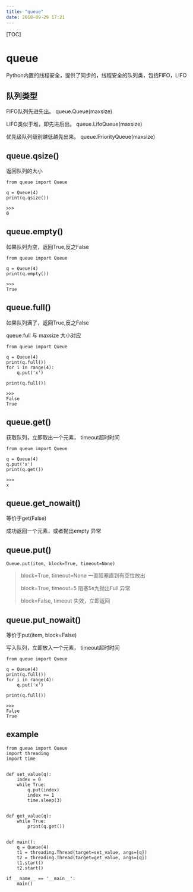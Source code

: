 ```yaml
---
title: "queue"
date: 2018-09-29 17:21
---
```



[TOC]

# queue

Python内置的线程安全，提供了同步的，线程安全的队列类，包括FIFO，LIFO



## 队列类型

FIFO队列先进先出。 queue.Queue(maxsize)

LIFO类似于堆，即先进后出。 queue.LifoQueue(maxsize)

优先级队列级别越低越先出来。 queue.PriorityQueue(maxsize)



## queue.qsize() 

返回队列的大小

```
from queue import Queue

q = Queue(4)
print(q.qsize())

>>>
0
```



## queue.empty() 

如果队列为空，返回True,反之False

```
from queue import Queue

q = Queue(4)
print(q.empty())

>>>
True
```



## queue.full() 

如果队列满了，返回True,反之False

queue.full 与 maxsize 大小对应

```
from queue import Queue

q = Queue(4)
print(q.full())
for i in range(4):
    q.put('x')

print(q.full())

>>>
False
True
```



## queue.get()

获取队列，立即取出一个元素， timeout超时时间

```
from queue import Queue

q = Queue(4)
q.put('x')
print(q.get())

>>>
x
```



## queue.get_nowait()

等价于get(False) 

成功返回一个元素，或者抛出empty 异常



## queue.put() 

```
Queue.put(item, block=True, timeout=None)
```

> block=True, timeout=None 一直阻塞直到有空位放出
>
> block=True, timeout=5	阻塞5s九抛出Full 异常
>
> block=False, timeout 失效，立即返回



## queue.put_nowait()

等价于put(item, block=False)



写入队列，立即放入一个元素， timeout超时时间

```
from queue import Queue

q = Queue(4)
print(q.full())
for i in range(4):
    q.put('x')

print(q.full())

>>>
False
True
```







## example

```
from queue import Queue
import threading
import time


def set_value(q):
    index = 0
    while True:
        q.put(index)
        index += 1
        time.sleep(3)


def get_value(q):
    while True:
        print(q.get())


def main():
    q = Queue(4)
    t1 = threading.Thread(target=set_value, args=[q])
    t2 = threading.Thread(target=get_value, args=[q])
    t1.start()
    t2.start()

if __name__ == '__main__':
    main()
```